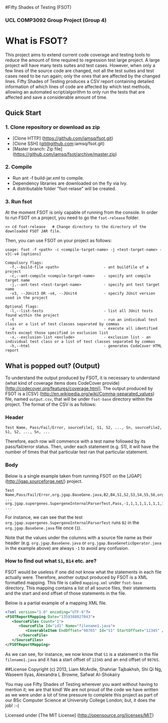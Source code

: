 #Fifty Shades of Testing (FSOT)
### UCL COMP3092 Group Project (Group 4)

# What is FSOT?
This project aims to extend current code coverage and testing tools to reduce the amount of time required to regression test large project. A large project will have many tests suites and test cases. However, when only a few lines of the source code are changed, not all the test suites and test cases need to be run again; only the ones that are affected by the changed lines. Fifty Shades of Testing produces a CSV report containing detailed information of which lines of code are affected by which test methods, allowing an automated script/algorithm to only run the tests that are affected and save a considerable amount of time.


## Quick Start
### 1. Clone repository or download as zip
- [Clone HTTP] (https://github.com/iamsq/fsot.git)
- [Clone SSH] (git@github.com:iamsq/fsot.git)
- [Master branch: Zip file] (https://github.com/iamsq/fsot/archive/master.zip)

### 2. Compile
- Run ant -f build-jar.xml to compile.
- Dependency libraries are downloaded on the fly via Ivy.
- A distributable folder "fsot-relase" will be created.

### 3. Run fsot
At the moment FSOT is only capable of running from the console. In order to run FSOT on a project, you need to go the `fsot-release` folder.
``` console
>> cd fsot-release   # Change directory to the directory of the downloaded FSOT JAR file.
```
Then, you can use FSOT on your project as follows:
```
usage: fsot -f <path> -c <compile-target-name> -j <test-target-name> -v3|-v4 [options]
                                
Compulsory flags:  
  -f,--build-file <path>                    - ant buildfile of a project  
  -c,--ant-compile <compile-target-name>    - specify ant compile target name
  -j,--ant-test <test-target-name>          - specify ant test target name   
  -v3, --JUnit3 OR -v4, --JUnit4            - specify JUnit version used in the project
  
Optional flags:
  -l,--list-tests                           - list all JUnit tests found within the project  
  -t                                        - run an individual test class or a list of test classes separated by commas
  -a                                        - execute all identified tests except those specified in exclusion list
  -x,--exclusion-list <exclude>             - exclusion list - an individual test class or a list of test classes separated by commas
  -h,--html                                 - generates CodeCover HTML report
``` 

## What is popped out? (Output)

To understand the output produced by FSOT, it is necessary to understand (what kind of coverage items does CodeCover provide) [http://codecover.org/features/coverage.html].
The output produced by FSOT is a [CSV] (http://en.wikipedia.org/wiki/Comma-separated_values) file, named `output.csv`, that will be under `fsot-base` directory within the project.
The format of the CSV is as follows:
### Header
```
Test Name, Pass/Fail/Error, sourceFile1, S1, S2, ..., Sn, sourceFile2, S1, S2, ..., Sn, ...
```
Therefore, each row will commence with a test name followed by its pass/fail/error status. Then, under each statement (e.g. S1), it will have the number of times that that particular test ran that particular statement.

### Body
Below is a single example taken from running FSOT on the [JGAP] (http://jgap.sourceforge.net/) project.
```
Test Name,Pass/Fail/Error,org.jgap.BaseGene.java,B2,B4,S1,S2,S3,S4,S5,S6,org.jgap.BaseGeneticOperator.java,B2,S1 ...
org.jgap.supergenes.SupergeneInternalParserTest,Pass,-1,1,1,1,1,1,1,1,1,-1,2,1 ...
```
For instance, we can see that the test `org.jgap.supergenes.SupergeneInternalParserTest` runs `B2` in the `org.jgap.BaseGene.java` file once (`1`).

Note that the values under the columns with a source file name as their header (e.g. `org.jgap.BaseGene.java` or `org.jgap.BaseGeneticOperator.java` in the example above) are always `-1` to avoid any confusion.

### How to find out what `S1`, `B14` etc. are?
FSOT would be useless if one did not know what the statements in each file actually were. Therefore, another output produced by FSOT is a XML formatted mapping. This file is called `mapping.xml` under `fsot-base` directory. This mapping contains a list of all source files, their statements and the start and end offset of those statements in the file.

Below is a partial example of a mapping XML file.

``` xml
<?xml version="1.0" encoding="UTF-8"?>
<FSOTReportMapping Date="1359388927043">
   <SourceFiles Count="1">
      <SourceFile Id="id1" Name="filename1.java">
         <CoverableItem EndOffset="98765" Id="S1" StartOffset="12345" />
      </SourceFile>
   </SourceFiles>
</FSOTReportMapping>
```

As we can see, for instance, we now know that `S1` is a statement in the file `filename1.java` and it has a start offset of `12345` and an end offset of `98765`. 

##License
Copyright (c) 2013, Liam McArdle, Shahriar Tajbakhsh, Shi Qi Ng, Waseem Ilyas, Alexandra L Browne, Safwat Al-Shokairy

You may use Fifty Shades of Testing wherever you want without having to mention it; we are that kind! We are not proud of the code we have written as we were under a lot of time pressure to complete this project as part of our BSc Computer Science at University College London; but, it does the job! :-(

Licensed under [The MIT License] (http://opensource.org/licenses/MIT)
